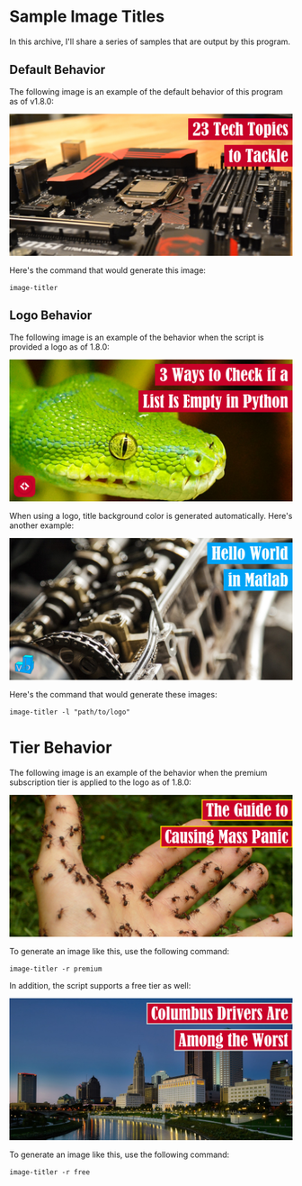 # Sample Image Titles

In this archive, I'll share a series of samples that are output by this program.

## Default Behavior

The following image is an example of the default behavior of this program as of v1.8.0:

![23 Tech Topics to Tackle](v2.0.0/23-tech-topics-to-tackle-featured-image-v2-0-0.JPEG)

Here's the command that would generate this image:

```shell script
image-titler
```

## Logo Behavior

The following image is an example of the behavior when the script is provided a logo as of 1.8.0:

![3 Ways to Check If a List is Empty in Python](v2.0.0/3-ways-to-check-if-a-list-is-empty-in-python-featured-image-v2-0-0.JPEG)

When using a logo, title background color is generated automatically. Here's another example:

![Hello World in MATLAB](v2.0.0/hello-world-in-matlab-featured-image-v2-0-0.JPEG)

Here's the command that would generate these images:

```shell script
image-titler -l "path/to/logo"
```

# Tier Behavior

The following image is an example of the behavior when the premium subscription tier is applied to the logo as of 1.8.0:

![The Guide to Causing Mass Panic](v2.0.0/the-guide-to-causing-mass-panic-featured-image-v2-0-0.JPEG)

To generate an image like this, use the following command:

```shell script
image-titler -r premium
```

In addition, the script supports a free tier as well:

![Columbus Drivers Are Among the Worst](v2.0.0/columbus-drivers-are-among-the-worst-featured-image-v2-0-0.JPEG)

To generate an image like this, use the following command:

```shell script
image-titler -r free
```
